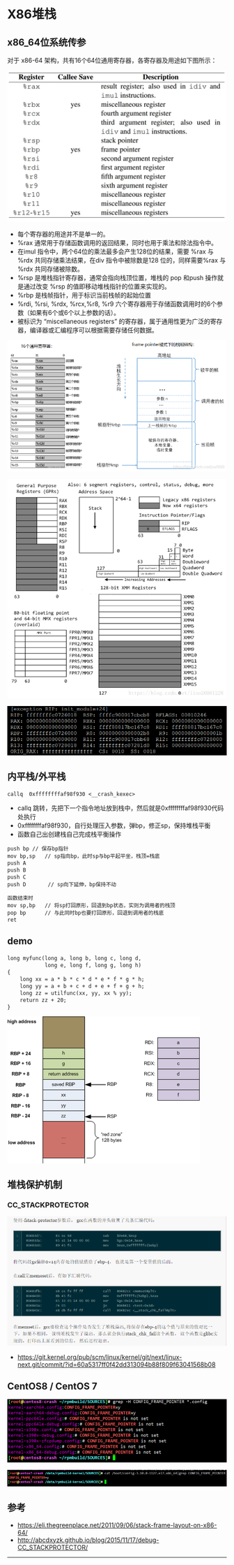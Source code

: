 # X86堆栈


## x86_64位系统传参

对于 x86-64 架构，共有16个64位通用寄存器，各寄存器及用途如下图所示：

![20220402_092127_48](image/20220402_092127_48.png)

* 每个寄存器的用途并不是单一的。
* %rax 通常用于存储函数调用的返回结果，同时也用于乘法和除法指令中。
* 在imul 指令中，两个64位的乘法最多会产生128位的结果，需要 %rax 与 %rdx 共同存储乘法结果，在div 指令中被除数是128 位的，同样需要%rax 与 %rdx 共同存储被除数。
* %rsp 是堆栈指针寄存器，通常会指向栈顶位置，堆栈的 pop 和push 操作就是通过改变 %rsp 的值即移动堆栈指针的位置来实现的。
* %rbp 是栈帧指针，用于标识当前栈帧的起始位置
* %rdi, %rsi, %rdx, %rcx,%r8, %r9 六个寄存器用于存储函数调用时的6个参数（如果有6个或6个以上参数的话）。
* 被标识为 “miscellaneous registers” 的寄存器，属于通用性更为广泛的寄存器，编译器或汇编程序可以根据需要存储任何数据。

![20220402_092247_89](image/20220402_092247_89.png)

![20220402_102021_48](image/20220402_102021_48.png)

![20220402_102211_16](image/20220402_102211_16.png)

## 内平栈/外平栈

```
callq  0xffffffffaf98f930 <__crash_kexec>
```

* callq 跳转，先把下一个指令地址放到栈中，然后就是0xffffffffaf98f930代码处执行
* 0xffffffffaf98f930，自行处理压入参数，弹bp，修正sp，保持堆栈平衡
* 函数自己出创建栈自己完成栈平衡操作


```
push bp // 保存bp指针
mov bp,sp   // sp指向bp，此时sp与bp平起平坐，栈顶=栈底
push A
push B
push C
push D       // sp向下延伸，bp保持不动
```


```
函数结束时
mov sp,bp   // 将sp打回原形，回退到bp状态，实则为调用者的栈顶
pop bp      // 与此同时bp也要打回原形，回退到调用者的栈底
ret
```


## demo

```
long myfunc(long a, long b, long c, long d,
            long e, long f, long g, long h)
{
    long xx = a * b * c * d * e * f * g * h;
    long yy = a + b + c + d + e + f + g + h;
    long zz = utilfunc(xx, yy, xx % yy);
    return zz + 20;
}
```

![20220401_203558_75](image/20220401_203558_75.png)




## 堆栈保护机制

### CC_STACKPROTECTOR

![20220403_111014_82](image/20220403_111014_82.png)

* <https://git.kernel.org/pub/scm/linux/kernel/git/next/linux-next.git/commit/?id=60a5317ff0f42dd313094b88f809f63041568b08>





## CentOS8 / CentOS 7

![20220403_111502_98](image/20220403_111502_98.png)

![20220403_111506_75](image/20220403_111506_75.png) 


## 参考

* <https://eli.thegreenplace.net/2011/09/06/stack-frame-layout-on-x86-64/>
* <http://abcdxyzk.github.io/blog/2015/11/17/debug-CC_STACKPROTECTOR/>





---
